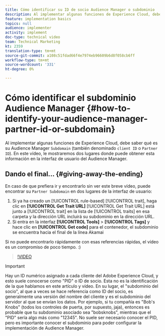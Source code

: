 ```yaml
---
title: Cómo identificar su ID de socio Audience Manager o subdominio
description: Al implementar algunas funciones de Experience Cloud, debe saber qué es su "ID de socio" de Audience Manager (también denominado a veces "ID de cliente" o "Subdominio"). En este vídeo, le mostraremos dos lugares en los que puede obtener este ID en la interfaz de usuario del Audience Manager.
feature: implementation basics
topics: null
audience: implementer
activity: implement
doc-type: technical video
team: Technical Marketing
kt: 2359
translation-type: tm+mt
source-git-commit: a108c51fdad66f4e7974eb96609b6d8f058cb6ff
workflow-type: tm+mt
source-wordcount: '331'
ht-degree: 0%

---
```



# Cómo identificar el subdominio Audience Manager {#how-to-identify-your-audience-manager-partner-id-or-subdomain}

Al implementar algunas funciones de Experience Cloud, debe saber qué es su Audience Manager `Subdomain` (también denominado `client ID` o `Partner ID`). En este vídeo, le mostraremos dos lugares donde puede obtener esta información en la interfaz de usuario del Audience Manager.

## Dando el final... {#giving-away-the-ending}

En caso de que prefiera ir y encontrarlo sin ver este breve vídeo, puede encontrar su `Partner Subdomain` en dos lugares de la interfaz de usuario:

1. Si ya ha creado un [!UICONTROL rule-based] [!UICONTROL trait], haga clic en **[!UICONTROL Get Trait URL]**
   [!UICONTROL Get Trait URL] está junto a  [!UICONTROL trait] en la lista de  [!UICONTROL traits] en esa carpeta y la dirección URL incluirá su subdominio en la dirección URL.
1. Si entra en la interfaz **[!UICONTROL Tools]** > **[!UICONTROL Tags]** y hace clic en **[!UICONTROL Get code]** para el contenedor, el subdominio se encuentra hacia el final de la línea Akamai

Si no puede encontrarlo rápidamente con esas referencias rápidas, el vídeo es un compromiso de poco tiempo. :)

>[!VIDEO](https://video.tv.adobe.com/v/25922/?quality=12)

>[!IMPORTANT]
>
>Hay un ID numérico asignado a cada cliente del Adobe Experience Cloud, y esto suele conocerse como &quot;PID&quot; o ID de socio. Esta no es la identificación de la que hablamos en este artículo y vídeo. En su lugar, el &quot;subdominio del socio&quot;, al que a veces se hace referencia como ID del socio, es generalmente una versión del nombre del cliente y es el subdominio del servidor al que se envían los datos. Por ejemplo, si tu compañía es &quot;Bob&#39;s Knobs&quot; (todos los controles de puerta, por supuesto, jaja), entonces es probable que tu subdominio asociado sea &quot;bobsknobs&quot;, mientras que el &quot;PID&quot; sería algo más como &quot;12345&quot;. No suele ser necesario conocer el PID, pero es importante conocer el subdominio para poder configurar la implementación de Audience Manager.

